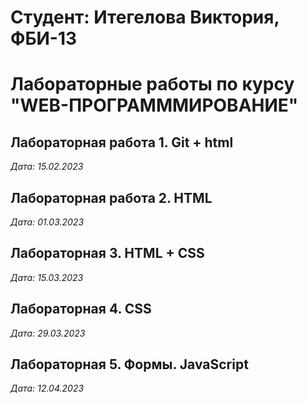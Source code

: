 # Студент: Итегелова Виктория, ФБИ-13

# Лабораторные работы по курсу "WEB-ПРОГРАМММИРОВАНИЕ"

## Лабораторная работа 1. Git + html

*Дата: 15.02.2023*

## Лабораторная работа 2. HTML

*Дата: 01.03.2023*

## Лабораторная 3. HTML + CSS

*Дата: 15.03.2023*

## Лабораторная 4. CSS

*Дата: 29.03.2023*

## Лабораторная 5. Формы. JavaScript

*Дата: 12.04.2023*


